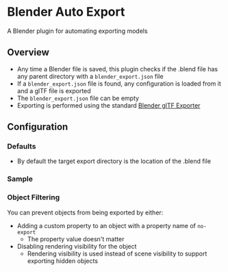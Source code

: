 # Blender Auto Export

A Blender plugin for automating exporting models

## Overview

* Any time a Blender file is saved, this plugin checks if the .blend file has any parent directory with a `blender_export.json` file
* If a `blender_export.json` file is found, any configuration is loaded from it and a glTF file is exported
* The `blender_export.json` file can be empty
* Exporting is performed using the standard [Blender glTF Exporter](https://github.com/KhronosGroup/glTF-Blender-IO)

## Configuration

### Defaults

* By default the target export directory is the location of the .blend file

### Sample

### Object Filtering

You can prevent objects from being exported by either:

* Adding a custom property to an object with a property name of `no-export`
    * The property value doesn't matter
* Disabling rendering visibility for the object
    * Rendering visibility is used instead of scene visibility to support exporting hidden objects
